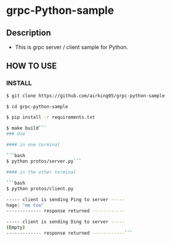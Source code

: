 # grpc-Python-sample

## Description

- This is grpc server / client sample for Python.

## HOW TO USE

### INSTALL

```bash
$ git clone https://github.com/airking05/grpc-python-sample

$ cd grpc-python-sample

$ pip install -r requirements.txt

$ make build```
### Use

#### in one terminal

```bash
$ python protos/server.py```

#### in the other terminal
  
```bash
$ python protos/client.py

----- client is sending Ping to server -----
hage: "me too"
------------- response returned ------------

----- client is sending Ding to server -----
(Empty)
------------- response returned ------------```
